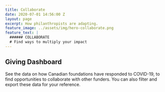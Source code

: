 ```yaml
---
title: Collaborate
date: 2020-07-01 14:56:00 Z
layout: page
excerpt: How philanthropists are adapting.
feature_image: ../assets/img/hero-collaborate.png
feature_text: |
  ###### COLLABORATE
  # Find ways to multiply your impact
---
```


## Giving Dashboard

See the data on how Canadian foundations have responded to COVID-19, to find opportunities to collaborate with other funders. You can also filter and export these data for your reference.